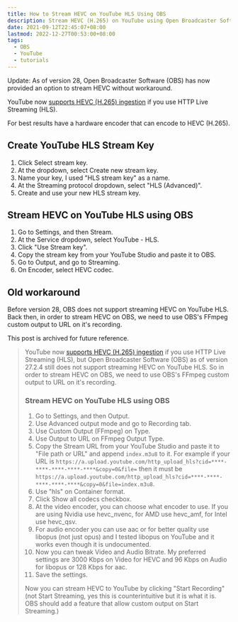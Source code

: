 ```yaml
---
title: How to Stream HEVC on YouTube HLS Using OBS
description: Stream HEVC (H.265) on YouTube using Open Broadcaster Software
date: 2021-09-12T22:45:07+08:00
lastmod: 2022-12-27T00:53:00+08:00
tags:
  - OBS
  - YouTube
  - tutorials
---
```

Update: As of version 28, Open Broadcaster Software (OBS) has now provided an option to stream HEVC without workaround.

YouTube now [supports HEVC (H.265) ingestion](https://developers.google.com/youtube/v3/live/guides/ingestion-protocol-comparison) if you use HTTP Live Streaming (HLS).

For best results have a hardware encoder that can encode to HEVC (H.265).

## Create YouTube HLS Stream Key
1. Click Select stream key.
2. At the dropdown, select Create new stream key.
3. Name your key, I used "HLS stream key" as a name.
4. At the Streaming protocol dropdown, select "HLS (Advanced)".
5. Create and use your new HLS stream key.

## Stream HEVC on YouTube HLS using OBS
1. Go to Settings, and then Stream.
2. At the Service dropdown, select YouTube - HLS.
3. Click "Use Stream key".
4. Copy the stream key from your YouTube Studio and paste it to OBS.
5. Go to Output, and go to Streaming.
6. On Encoder, select HEVC codec.

## Old workaround
Before version 28, OBS does not support streaming HEVC on YouTube HLS. Back then, in order to stream HEVC on OBS, we need to use OBS's FFmpeg custom output to URL on it's recording.

This post is archived for future reference.

> YouTube now [supports HEVC (H.265) ingestion](https://developers.google.com/youtube/v3/live/guides/ingestion-protocol-comparison) if you use HTTP Live Streaming (HLS), but Open Broadcaster Software (OBS) as of version 27.2.4 still does not support streaming HEVC on YouTube HLS. So in order to stream HEVC on OBS, we need to use OBS's FFmpeg custom output to URL on it's recording.
>
> ### Stream HEVC on YouTube HLS using OBS
> 1. Go to Settings, and then Output.
> 2. Use Advanced output mode and go to Recording tab.
> 3. Use Custom Output (FFmpeg) on Type.
> 4. Use Output to URL on FFmpeg Output Type.
> 5. Copy the Stream URL from your YouTube Studio and paste it to "File path or URL" and append `index.m3u8` to it.
> For example if your URL is `https://a.upload.youtube.com/http_upload_hls?cid=****-****-****-****-****&copy=0&file=` then it must be `https://a.upload.youtube.com/http_upload_hls?cid=****-****-****-****-****&copy=0&file=index.m3u8`.
> 6. Use "hls" on Container format.
> 7. Click Show all codecs checkbox.
> 8. At the video encoder, you can choose what encoder to use. If you are using Nvidia use hevc_nvenc, for AMD use hevc_amf, for Intel use hevc_qsv.
> 9. For audio encoder you can use aac or for better quality use libopus (not just opus) and I tested libopus on YouTube and it works even though it is undocumented.
> 10. Now you can tweak Video and Audio Bitrate. My preferred settings are 3000 Kbps on Video for HEVC and 96 Kbps on Audio for libopus or 128 Kbps for aac.
> 11. Save the settings.
>
> Now you can stream HEVC to YouTube by clicking "Start Recording" (not Start Streaming, yes this is counterintuitive but it is what it is. OBS should add a feature that allow custom output on Start Streaming.)